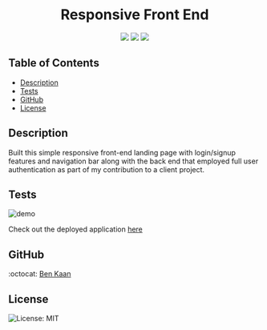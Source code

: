 
<h1 align="center">Responsive Front End</h1>

  
<p align="center">
    <img src="https://img.shields.io/badge/html5-%23E34F26.svg?style=for-the-badge&logo=html5&logoColor=white"/>
    <img src="https://img.shields.io/badge/bootstrap-%23563D7C.svg?style=for-the-badge&logo=bootstrap&logoColor=white">
    <img src="https://img.shields.io/badge/css3-%231572B6.svg?style=for-the-badge&logo=css3&logoColor=white">
    
    
</p>

  ## Table of Contents

  * [Description](#description)
  * [Tests](#tests)
  * [GitHub](#GitHub)
  * [License](#license)

  ## Description
  
  Built this simple responsive front-end landing page with login/signup features and navigation bar along with the back end that employed full user authentication as part of my contribution to a client project. 


  ## Tests
  ![demo](https://github.com/benkaan001/client-login/blob/main/assets/demo.gif)


  Check out the deployed application
  [here](https://benkaan001.github.io/client-login/)
 

  ## GitHub

  :octocat: [Ben Kaan](https://www.github.com/benkaan001)
  

  ## License

  
  ![License: MIT](https://img.shields.io/badge/License-MIT-yellow.svg)